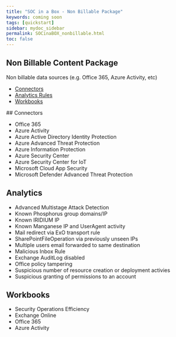 ```yaml
---
title: "SOC in a Box - Non Billable Package"
keywords: coming soon
tags: [quickstart]
sidebar: mydoc_sidebar
permalink: SOCinaBOX_nonbillable.html
toc: false
---
```


## Non Billable Content Package

Non billable data sources (e.g. Office 365, Azure Activity, etc)

<ul id="profileTabs" class="nav nav-tabs">
    <li class="active"><a class="noCrossRef" href="#connectors" data-toggle="tab">Connectors</a></li>
    <li><a class="noCrossRef" href="#analyticsrules" data-toggle="tab">Analytics Rules</a></li>
    <li><a class="noCrossRef" href="#workbooks" data-toggle="tab">Workbooks</a></li>
</ul>
  <div class="tab-content">
<div role="tabpanel" class="tab-pane active" id="connectors" markdown="1">
## Connectors

* Office 365
* Azure Activity
* Azure Active Directory Identity Protection
* Azure Advanced Threat Protection
* Azure Information Protection
* Azure Security Center
* Azure Security Center for IoT
* Microsoft Cloud App Security
* Microsoft Defender Advanced Threat Protection

</div>

<div role="tabpanel" class="tab-pane" id="analyticsrules">
    <h2>Analytics </h2>
<ul>
<li> Advanced Multistage Attack Detection</li>
<li> Known Phosphorus group domains/IP</li>
<li> Known IRIDIUM IP</li>
<li> Known Manganese IP and UserAgent activity</li>
<li> Mail redirect via ExO transport rule</li>
<li> SharePointFileOperation via previously unseen IPs</li>
<li> Multiple users email forwarded to same destination</li>
<li> Malicious Inbox Rule</li>
<li> Exchange AuditLog disabled</li>
<li> Office policy tampering</li>
<li> Suspicious number of resource creation or deployment activies</li>
<li> Suspicious granting of permissions to an account</li>
    </ul>
</div>

<div role="tabpanel" class="tab-pane" id="workbooks">
    <h2>Workbooks</h2>
<ul>
<li> Security Operations Efficiency</li>
<li> Exchange Online</li>
<li> Office 365</li>
<li> Azure Activity</li>
</ul>
</div>
</div>


